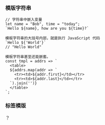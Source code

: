 ### 模版字符串
    // 字符串中嵌入变量
    let name = "Bob", time = "today";
    `Hello ${name}, how are you ${time}?`

    模板字符串的大括号内部，就是执行 JavaScript 代码
    `Hello ${'World'}`
    // "Hello World"

    模板字符串甚至还能嵌套。
    const tmpl = addrs => `
      <table>
      ${addrs.map(addr => `
        <tr><td>${addr.first}</td></tr>
        <tr><td>${addr.last}</td></tr>
      `).join('')}
      </table>
    `;
### 标签模版
？